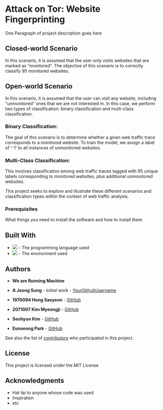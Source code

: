 # Attack on Tor: Website Fingerprinting

One Paragraph of project description goes here

## **Closed-world Scenario**

In this scenario, it is assumed that the user only visits websites that are marked as "monitored". The objective of this scenario is to correctly classify 95 monitored websites.

## **Open-world Scenario**

In this scenario, it is assumed that the user can visit any website, including "unmonitored" ones that we are not interested in. In this case, we perform two types of classification: binary classification and multi-class classification.

### **Binary Classification**:

The goal of this scenario is to determine whether a given web traffic trace corresponds to a monitored website. To train the model, we assign a label of '-1' to all instances of unmonitored websites.

### **Multi-Class Classification**:

This involves classification among web traffic traces tagged with 95 unique labels corresponding to monitored websites, plus additional unmonitored websites.

This project seeks to explore and illustrate these different scenarios and classification types within the context of web traffic analysis.

### Prerequisites

What things you need to install the software and how to install them

## Built With
* <img src="https://img.shields.io/badge/Python-3776AB?style=for-the-badge&logo=Python&logoColor=white"> - The programming language used
* <img src="https://img.shields.io/badge/googlecolab-F9AB00?style=for-the-badge&logo=GoogleColab&logoColor=white"> - The environment used

  
## Authors
* **We are Running Machine**

* **A Jeong Sung** - *Initial work* - [YourGithubUsername](https://github.com/YourGithubUsername)
* **1970094 Hong Saeyeon**  - [GitHub](https://github.com/YourGithubUsername)
* **2071007 Kim Myeongji** - [GitHub](https://github.com/YourGithubUsername)
* **Seohyun Kim**  - [GitHub](https://github.com/YourGithubUsername)
* **Eunseong Park**  - [GitHub](https://github.com/YourGithubUsername)

See also the list of [contributors](https://github.com/your/project/contributors) who participated in this project.

## License

This project is licensed under the MIT License 

## Acknowledgments

* Hat tip to anyone whose code was used
* Inspiration
* etc

